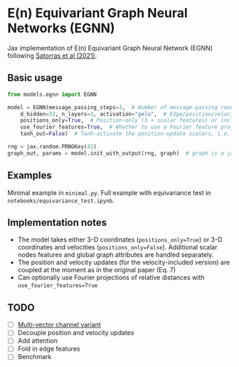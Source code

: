 # E(n) Equivariant Graph Neural Networks (EGNN)

Jax implementation of E(n) Equivariant Graph Neural Network (EGNN) following [Satorras et al (2021)](https://arxiv.org/abs/2102.09844).

## Basic usage

```py
from models.egnn import EGNN

model = EGNN(message_passing_steps=3,  # Number of message-passing rounds
    d_hidden=32, n_layers=3, activation="gelu",  # Edge/position/velocity/scalar-update MLP attributes 
    positions_only=True,  # Position-only (3 + scalar features) or including velocities (3 + 3 + scalar features) 
    use_fourier_features=True,  # Whether to use a Fourier feature projection of input relative coordinates
    tanh_out=False)  # Tanh-activate the position-update scalars, i.e. (x_i - x_j) * Tanh(scalars) which sometimes helps with stability

rng = jax.random.PRNGKey(42)
graph_out, params = model.init_with_output(rng, graph)  # graph is a jraph.GraphsTuple 
```
## Examples

Minimal example in `minimal.py`. Full example with equivariance test in `notebooks/equivariance_test.ipynb`.

## Implementation notes

- The model takes either 3-D coordinates (`positions_only=True`) or 3-D coordinates and velocities (`positions_only=False`). Additional scalar nodes features and global graph attributes are handled separately.
- The position and velocity updates (for the velocity-included version) are coupled at the moment as in the original paper (Eq. 7)
- Can optionally use Fourier projections of relative distances with `use_fourier_features=True`

## TODO

- [ ] [Multi-vector channel variant](https://github.com/smsharma/egnn-jax/issues/1)
- [ ] Decouple position and velocity updates
- [ ] Add attention
- [ ] Fold in edge features 
- [ ] Benchmark